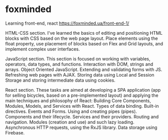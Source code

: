 # foxminded
Learning front-end, react
https://foxminded.ua/front-end-1/

HTML-CSS section.
I've learned the basics of editing and positioning HTML blocks with CSS based on the web page layout. Place elements using the float property, use placement of blocks based on Flex and Grid layouts, and implement complex user interfaces.

JavaScript section.
This section is focused on working with variables, operators, data types, and functions. Interaction with DOM, strings and arrays. Object Oriented JavaScript. Extending and validating forms with JS. Refreshing web pages with AJAX. Storing data using Local and Session Storage and storing intermediate data using cookies.

React section.
These tasks are aimed at developing a SPA application (app for selling bicycles, based on a pre-implemented layout) and applying the main techniques and philosophy of React: Building Core Components, Modules, Models, and Services with React. Types of data binding. Built-in directives. Events and Forms. Using and creating pipes (pipes). Components and their lifecycle. Services and their providers. Routing and navigation. Modules (creation and use) and such lazy loading. Asynchronous HTTP requests, using the RxJS library. Data storage using Firebase.
